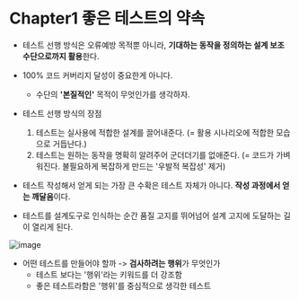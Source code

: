 # Chapter1 좋은 테스트의 약속

- 테스트 선행 방식은 오류예방 목적뿐 아니라, **기대하는 동작을 정의하는 설계 보조 수단으로까지 활용**한다.

- 100% 코드 커버리지 달성이 중요한게 아니다.
    - 수단의 **'본질적인'** 목적이 무엇인가를 생각하자.

- 테스트 선행 방식의 장점
    1. 테스트는 실사용에 적합한 설계를 끌어내준다. (= 활용 시나리오에 적합한 모습으로 거듭난다.)
    2. 테스트는 원하는 동작을 명확히 알려주어 군더더기를 없애준다. (= 코드가 가벼워진다. 불필요하게 복잡하게 만드는 '우발적 복잡성' 제거)

- 테스트 작성해서 얻게 되는 가장 큰 수확은 테스트 자체가 아니다. **작성 과정에서 얻는 깨달음**이다.

- 테스트를 설계도구로 인식하는 순간 품질 고지를 뛰어넘어 설계 고지에 도달하는 길이 열리게 된다.

![image](https://user-images.githubusercontent.com/26949964/71777535-a8d80600-2fe4-11ea-826d-1d71d0377760.png)

- 어떤 테스트를 만들어야 할까 -> **검사하려는 행위**가 무엇인가
    - 테스트 보다는 '행위'라는 키워드를 더 강조함
    - 좋은 테스트라함은 '행위'를 중심적으로 생각한 테스트

